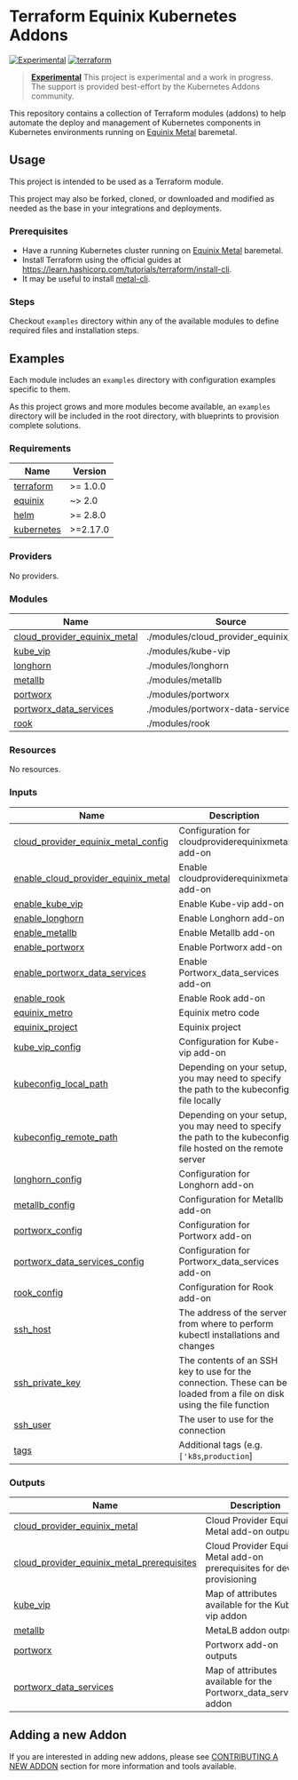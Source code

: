# Terraform Equinix Kubernetes Addons

[![Experimental](https://img.shields.io/badge/Stability-Experimental-red.svg)](https://github.com/equinix-labs/standards#about-uniform-standards)
[![terraform](https://github.com/equinix-labs/terraform-equinix-template/actions/workflows/integration.yaml/badge.svg)](https://github.com/equinix-labs/terraform-equinix-template/actions/workflows/integration.yaml)

> **[Experimental](https://github.com/equinix-labs/equinix-labs/blob/main/experimental-statement.md)**
> This project is experimental and a work in progress. The support is provided best-effort by the Kubernetes Addons community.
>
>

This repository contains a collection of Terraform modules (addons) to help automate the deploy and management of Kubernetes components in Kubernetes environments running on [Equinix Metal](https://deploy.equinix.com/) baremetal.

## Usage

This project is intended to be used as a Terraform module.

This project may also be forked, cloned, or downloaded and modified as needed as the base in your integrations and deployments.

### Prerequisites

- Have a running Kubernetes cluster running on [Equinix Metal](https://deploy.equinix.com/) baremetal.
- Install Terraform using the official guides at https://learn.hashicorp.com/tutorials/terraform/install-cli.
- It may be useful to install [metal-cli](https://github.com/equinix/metal-cli/#installation).

### Steps

Checkout `examples` directory within any of the available modules to define required files and installation steps.

## Examples

Each module includes an `examples` directory with configuration examples specific to them.

As this project grows and more modules become available, an `examples` directory will be included in the root directory, with blueprints to provision complete solutions.

<!-- BEGIN_TF_DOCS -->
### Requirements

| Name | Version |
|------|---------|
| <a name="requirement_terraform"></a> [terraform](#requirement\_terraform) | >= 1.0.0 |
| <a name="requirement_equinix"></a> [equinix](#requirement\_equinix) | ~> 2.0 |
| <a name="requirement_helm"></a> [helm](#requirement\_helm) | >= 2.8.0 |
| <a name="requirement_kubernetes"></a> [kubernetes](#requirement\_kubernetes) | >=2.17.0 |

### Providers

No providers.

### Modules

| Name | Source | Version |
|------|--------|---------|
| <a name="module_cloud_provider_equinix_metal"></a> [cloud\_provider\_equinix\_metal](#module\_cloud\_provider\_equinix\_metal) | ./modules/cloud_provider_equinix_metal | n/a |
| <a name="module_kube_vip"></a> [kube\_vip](#module\_kube\_vip) | ./modules/kube-vip | n/a |
| <a name="module_longhorn"></a> [longhorn](#module\_longhorn) | ./modules/longhorn | n/a |
| <a name="module_metallb"></a> [metallb](#module\_metallb) | ./modules/metallb | n/a |
| <a name="module_portworx"></a> [portworx](#module\_portworx) | ./modules/portworx | n/a |
| <a name="module_portworx_data_services"></a> [portworx\_data\_services](#module\_portworx\_data\_services) | ./modules/portworx-data-services | n/a |
| <a name="module_rook"></a> [rook](#module\_rook) | ./modules/rook | n/a |

### Resources

No resources.

### Inputs

| Name | Description | Type | Default | Required |
|------|-------------|------|---------|:--------:|
| <a name="input_cloud_provider_equinix_metal_config"></a> [cloud\_provider\_equinix\_metal\_config](#input\_cloud\_provider\_equinix\_metal\_config) | Configuration for cloudproviderequinixmetal add-on | `any` | `{}` | no |
| <a name="input_enable_cloud_provider_equinix_metal"></a> [enable\_cloud\_provider\_equinix\_metal](#input\_enable\_cloud\_provider\_equinix\_metal) | Enable cloudproviderequinixmetal add-on | `bool` | `false` | no |
| <a name="input_enable_kube_vip"></a> [enable\_kube\_vip](#input\_enable\_kube\_vip) | Enable Kube-vip add-on | `bool` | `false` | no |
| <a name="input_enable_longhorn"></a> [enable\_longhorn](#input\_enable\_longhorn) | Enable Longhorn add-on | `bool` | `false` | no |
| <a name="input_enable_metallb"></a> [enable\_metallb](#input\_enable\_metallb) | Enable Metallb add-on | `bool` | `false` | no |
| <a name="input_enable_portworx"></a> [enable\_portworx](#input\_enable\_portworx) | Enable Portworx add-on | `bool` | `false` | no |
| <a name="input_enable_portworx_data_services"></a> [enable\_portworx\_data\_services](#input\_enable\_portworx\_data\_services) | Enable Portworx\_data\_services add-on | `bool` | `false` | no |
| <a name="input_enable_rook"></a> [enable\_rook](#input\_enable\_rook) | Enable Rook add-on | `bool` | `false` | no |
| <a name="input_equinix_metro"></a> [equinix\_metro](#input\_equinix\_metro) | Equinix metro code | `string` | `null` | no |
| <a name="input_equinix_project"></a> [equinix\_project](#input\_equinix\_project) | Equinix project | `string` | `null` | no |
| <a name="input_kube_vip_config"></a> [kube\_vip\_config](#input\_kube\_vip\_config) | Configuration for Kube-vip add-on | `any` | `{}` | no |
| <a name="input_kubeconfig_local_path"></a> [kubeconfig\_local\_path](#input\_kubeconfig\_local\_path) | Depending on your setup, you may need to specify the path to the kubeconfig file locally | `string` | `null` | no |
| <a name="input_kubeconfig_remote_path"></a> [kubeconfig\_remote\_path](#input\_kubeconfig\_remote\_path) | Depending on your setup, you may need to specify the path to the kubeconfig file hosted on the remote server | `string` | `null` | no |
| <a name="input_longhorn_config"></a> [longhorn\_config](#input\_longhorn\_config) | Configuration for Longhorn add-on | `any` | `null` | no |
| <a name="input_metallb_config"></a> [metallb\_config](#input\_metallb\_config) | Configuration for Metallb add-on | `any` | `{}` | no |
| <a name="input_portworx_config"></a> [portworx\_config](#input\_portworx\_config) | Configuration for Portworx add-on | `any` | `{}` | no |
| <a name="input_portworx_data_services_config"></a> [portworx\_data\_services\_config](#input\_portworx\_data\_services\_config) | Configuration for Portworx\_data\_services add-on | `any` | `{}` | no |
| <a name="input_rook_config"></a> [rook\_config](#input\_rook\_config) | Configuration for Rook add-on | `any` | `null` | no |
| <a name="input_ssh_host"></a> [ssh\_host](#input\_ssh\_host) | The address of the server from where to perform kubectl installations and changes | `string` | `null` | no |
| <a name="input_ssh_private_key"></a> [ssh\_private\_key](#input\_ssh\_private\_key) | The contents of an SSH key to use for the connection. These can be loaded from a file on disk using the file function | `string` | `null` | no |
| <a name="input_ssh_user"></a> [ssh\_user](#input\_ssh\_user) | The user to use for the connection | `string` | `null` | no |
| <a name="input_tags"></a> [tags](#input\_tags) | Additional tags (e.g. `['k8s`,`production`] | `list(string)` | `[]` | no |

### Outputs

| Name | Description |
|------|-------------|
| <a name="output_cloud_provider_equinix_metal"></a> [cloud\_provider\_equinix\_metal](#output\_cloud\_provider\_equinix\_metal) | Cloud Provider Equinix Metal add-on outputs |
| <a name="output_cloud_provider_equinix_metal_prerequisites"></a> [cloud\_provider\_equinix\_metal\_prerequisites](#output\_cloud\_provider\_equinix\_metal\_prerequisites) | Cloud Provider Equinix Metal add-on prerequisites for device provisioning |
| <a name="output_kube_vip"></a> [kube\_vip](#output\_kube\_vip) | Map of attributes available for the Kube-vip addon |
| <a name="output_metallb"></a> [metallb](#output\_metallb) | MetaLB addon outputs |
| <a name="output_portworx"></a> [portworx](#output\_portworx) | Portworx add-on outputs |
| <a name="output_portworx_data_services"></a> [portworx\_data\_services](#output\_portworx\_data\_services) | Map of attributes available for the Portworx\_data\_services addon |
<!-- END_TF_DOCS -->

## Adding a new Addon

If you are interested in adding new addons, please see [CONTRIBUTING A NEW ADDON](CONTRIBUTING.md#contributing-a-new-addon) section for more information and tools available.
